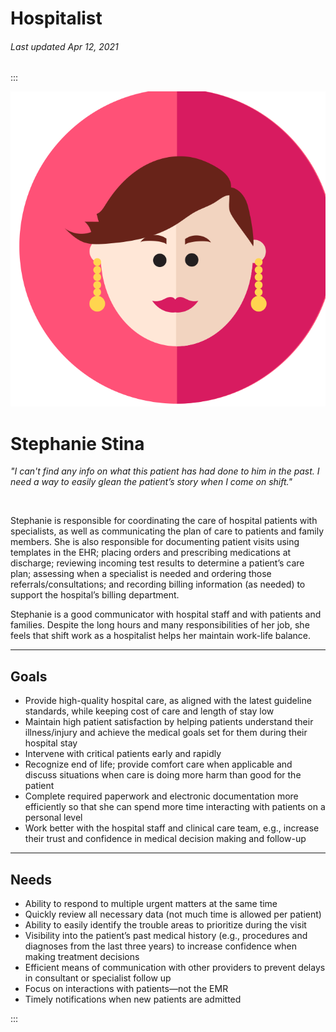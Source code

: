 # Hospitalist

###### Last updated Apr 12, 2021

:::

<div class="persona-header">

![Avatar Image](./assets/avatars/avatar12.svg)

<div>

# Stephanie Stina

*"I can't find any info on what this patient has had done to him in the past. I need a way to easily glean the patient’s story when I come on shift."*

<br>

Stephanie is responsible for coordinating the care of hospital patients with specialists, as well as communicating the plan of care to patients and family members. She is also responsible for documenting patient visits using templates in the EHR; placing orders and prescribing medications at discharge; reviewing incoming test results to determine a patient’s care plan; assessing when a specialist is needed and ordering those referrals/consultations; and recording billing information (as needed) to support the hospital’s billing department.

Stephanie is a good communicator with hospital staff and with patients and families. Despite the long hours and many responsibilities of her job, she feels that shift work as a hospitalist helps her maintain work-life balance.

</div>

</div>

---

## Goals

-   Provide high-quality hospital care, as aligned with the latest guideline standards, while keeping cost of care and length of stay low
-   Maintain high patient satisfaction by helping patients understand their illness/injury and achieve the medical goals set for them during their hospital stay
-   Intervene with critical patients early and rapidly
-   Recognize end of life; provide comfort care when applicable and discuss situations when care is doing more harm than good for the patient
-   Complete required paperwork and electronic documentation more efficiently so that she can spend more time interacting with patients on a personal level
-   Work better with the hospital staff and clinical care team, e.g., increase their trust and confidence in medical decision making and follow-up

---

## Needs

-   Ability to respond to multiple urgent matters at the same time
-   Quickly review all necessary data (not much time is allowed per patient)
-   Ability to easily identify the trouble areas to prioritize during the visit
-   Visibility into the patient’s past medical history (e.g., procedures and diagnoses from the last three years) to increase confidence when making treatment decisions
-   Efficient means of communication with other providers to prevent delays in consultant or specialist follow up
-   Focus on interactions with patients—not the EMR
-   Timely notifications when new patients are admitted

:::
